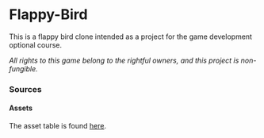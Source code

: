 # Flappy-Bird

This is a flappy bird clone intended as a project for the game development optional course. 

*All rights to this game belong to the rightful owners, and this project is non-fungible.*

### Sources

#### Assets

The asset table is found [here](https://www.spriters-resource.com/mobile/flappybird/sheet/59894/).
